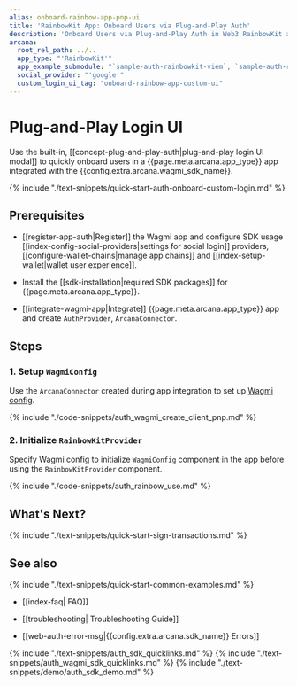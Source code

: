 ```yaml
---
alias: onboard-rainbow-app-pnp-ui
title: 'RainbowKit App: Onboard Users via Plug-and-Play Auth'
description: 'Onboard Users via Plug-and-Play Auth in Web3 RainbowKit apps integrated with the Arcana Auth SDK using the instructions listed here.'
arcana:
  root_rel_path: ../..
  app_type: "'RainbowKit'"
  app_example_submodule: "`sample-auth-rainbowkit-viem`, `sample-auth-rainbowkit"
  social_provider: "'google'"
  custom_login_ui_tag: "onboard-rainbow-app-custom-ui"
---
```


#  Plug-and-Play Login UI

Use the built-in, [[concept-plug-and-play-auth|plug-and-play login UI modal]] to quickly onboard users in a {{page.meta.arcana.app_type}} app integrated with the {{config.extra.arcana.wagmi_sdk_name}}. 

{% include "./text-snippets/quick-start-auth-onboard-custom-login.md" %}

## Prerequisites

* [[register-app-auth|Register]] the Wagmi app and configure SDK usage [[index-config-social-providers|settings for social login]] providers, [[configure-wallet-chains|manage app chains]] and [[index-setup-wallet|wallet user experience]].

* Install the [[sdk-installation|required SDK packages]] for {{page.meta.arcana.app_type}}.

* [[integrate-wagmi-app|Integrate]] {{page.meta.arcana.app_type}} app and create `AuthProvider`, `ArcanaConnector`.

## Steps

### 1. Setup `WagmiConfig`

Use the `ArcanaConnector` created during app integration to set up [Wagmi config](https://wagmi.sh/react/getting-started).

{% include "./code-snippets/auth_wagmi_create_client_pnp.md" %}

### 2. Initialize `RainbowKitProvider`

Specify Wagmi config to initialize `WagmiConfig` component in the app before using the `RainbowKitProvider` component.

{% include "./code-snippets/auth_rainbow_use.md" %}

## What's Next?

{% include "./text-snippets/quick-start-sign-transactions.md" %}

## See also

{% include "./text-snippets/quick-start-common-examples.md" %}

* [[index-faq| FAQ]]

* [[troubleshooting| Troubleshooting Guide]]

* [[web-auth-error-msg|{{config.extra.arcana.sdk_name}} Errors]]

{% include "./text-snippets/auth_sdk_quicklinks.md" %}
{% include "./text-snippets/auth_wagmi_sdk_quicklinks.md" %}
{% include "./text-snippets/demo/auth_sdk_demo.md" %}